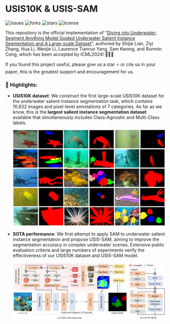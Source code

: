 # USIS10K & USIS-SAM
![issues](https://img.shields.io/github/issues/LiamLian0727/USIS10K)
![forks](https://img.shields.io/github/forks/LiamLian0727/USIS10K)
![stars](https://img.shields.io/github/stars/LiamLian0727/USIS10K)
![license](https://img.shields.io/github/license/LiamLian0727/USIS10K)

This repository is the official implementation of "[Diving into Underwater: Segment Anything Model Guided Underwater Salient Instance Segmentation and A Large-scale Dataset]()", authored by Shijie Lian, Ziyi Zhang, Hua Li, Wenjie Li, Laurence Tianruo Yang, Sam Kwong, and Runmin Cong, which has been accepted by ICML2024! 🎉🎉🎉

If you found this project useful, please give us a star ⭐️ or cite us in your paper, this is the greatest support and encouragement for us.

### :rocket: Highlights:
- **USIS10K dataset**: We construct the first large-scale USIS10K dataset for the underwater salient instance segmentation task, which contains 10,632 images and pixel-level annotations of 7 categories. As far as we know, this is the **largest salient instance segmentation dataset** available that simultaneously includes Class-Agnostic and Multi-Class labels.
  
  ![dataset img](figs/dataset_show.png)
- **SOTA performance**: We first attempt to apply SAM to underwater salient instance segmentation and propose USIS-SAM, aiming to improve the segmentation accuracy in complex underwater scenes. Extensive public evaluation criteria and large numbers of experiments verify the effectiveness of our USIS10K dataset and USIS-SAM model.
 
  ![framework_img](figs/framework.png)
